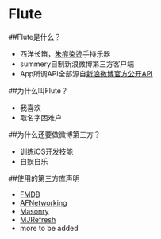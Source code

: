 # Flute


##Flute是什么？
* 西洋长笛，[朱痕染迹](http://baike.baidu.com/item/%E6%9C%B1%E7%97%95%E6%9F%93%E8%BF%B9)手持乐器
* summery自制新浪微博第三方客户端
* App所调API全部源自[新浪微博官方公开API](http://open.weibo.com/wiki/%E5%BE%AE%E5%8D%9AAPI)

##为什么叫Flute？
* 我喜欢
* 取名字困难户

##为什么还要做微博第三方？
* 训练iOS开发技能
* 自娱自乐

##使用的第三方库声明
* [FMDB](https://github.com/ccgus/fmdb)
* [AFNetworking](https://github.com/AFNetworking/AFNetworking)
* [Masonry](https://github.com/SnapKit/Masonry)
* [MJRefresh](https://github.com/CoderMJLee/MJRefresh)
* more to be added





